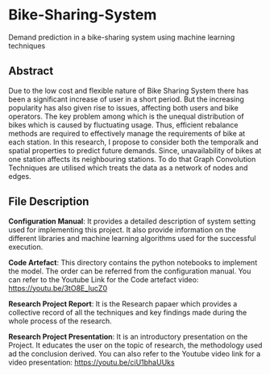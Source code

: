 # Bike-Sharing-System
Demand prediction in a bike-sharing system using machine learning techniques

## Abstract
Due to the low cost and flexible nature of Bike Sharing System there has been a significant increase of user in a short period. But the increasing popularity has also given rise to issues, affecting both users and bike operators. The key problem among which is the unequal distribution of bikes which is caused by fluctuating usage. Thus, efficient rebalance methods are required to effectively manage the requirements of bike at each station. In this research, I propose to consider both the temporalk and spatial properties to predict future demands. Since, unavailability of bikes at one station affects its neighbouring stations. To do that Graph Convolution Techniques are utilised which treats the data as a network of nodes and edges. 

## File Description
**Configuration Manual**: It provides a detailed description of system setting used for implementing this project. It also provide information on the different libraries and machine learning algorithms used for the successful execution.

**Code Artefact**: This directory contains the python notebooks to implement the model. The order can be referred from the configuration manual.
You can refer to the Youtube Link for the Code artefact video: https://youtu.be/3tO8E_IucZ0


**Research Project Report**: It is the Research papaer which provides a collective record of all the techniques and key findings made during the whole process of the research.

**Research Project Presentation**: It is an introductory presentation on the Project. It educates the user on the topic of research, the methodology used ad the conclusion derived. 
You can also refer to the Youtube video link for a video presentation: https://youtu.be/ciU1bhaUUks

